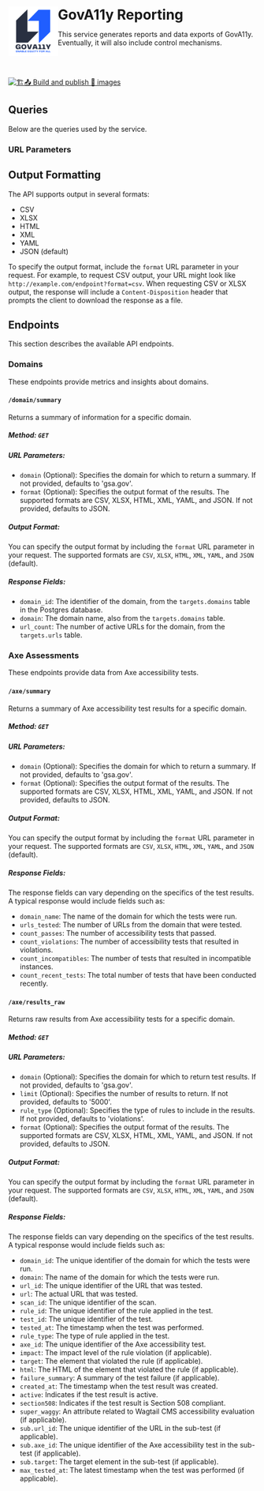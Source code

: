 <div>
  <p>
    <img src="https://raw.githubusercontent.com/GovA11y/.github/main/assets/logos/transparent/full.svg" alt="GovA11y Logo" width="20%" align="left">
    <h1 style="display:inline">GovA11y Reporting</h1></p>
    This service generates reports and data exports of GovA11y. Eventually, it will also include control mechanisms.
    <br>
  </p><br>
  <br clear="all">
</div>

[![🏗️📤 Build and publish 🐳 images](https://github.com/GovA11y/reports/actions/workflows/containerize.yml/badge.svg)](https://github.com/GovA11y/reports/actions/workflows/containerize.yml)



## Queries

Below are the queries used by the service.

### URL Parameters

## Output Formatting

The API supports output in several formats:

- CSV
- XLSX
- HTML
- XML
- YAML
- JSON (default)

To specify the output format, include the `format` URL parameter in your request. For example, to request CSV output, your URL might look like `http://example.com/endpoint?format=csv`. When requesting CSV or XLSX output, the response will include a `Content-Disposition` header that prompts the client to download the response as a file.

## Endpoints

This section describes the available API endpoints.

### Domains

These endpoints provide metrics and insights about domains.

#### `/domain/summary`
Returns a summary of information for a specific domain.
##### Method: `GET`

##### URL Parameters:

- `domain` (Optional): Specifies the domain for which to return a summary. If not provided, defaults to 'gsa.gov'.
- `format` (Optional): Specifies the output format of the results. The supported formats are CSV, XLSX, HTML, XML, YAML, and JSON. If not provided, defaults to JSON.

##### Output Format:
You can specify the output format by including the `format` URL parameter in your request. The supported formats are `CSV`, `XLSX`, `HTML`, `XML`, `YAML`, and `JSON` (default).

##### Response Fields:

- `domain_id`: The identifier of the domain, from the `targets.domains` table in the Postgres database.
- `domain`: The domain name, also from the `targets.domains` table.
- `url_count`: The number of active URLs for the domain, from the `targets.urls` table.

### Axe Assessments

These endpoints provide data from Axe accessibility tests.

#### `/axe/summary`
Returns a summary of Axe accessibility test results for a specific domain.
##### Method: `GET`


##### URL Parameters:

- `domain` (Optional): Specifies the domain for which to return a summary. If not provided, defaults to 'gsa.gov'.
- `format` (Optional): Specifies the output format of the results. The supported formats are CSV, XLSX, HTML, XML, YAML, and JSON. If not provided, defaults to JSON.

##### Output Format:
You can specify the output format by including the `format` URL parameter in your request. The supported formats are `CSV`, `XLSX`, `HTML`, `XML`, `YAML`, and `JSON` (default).

##### Response Fields:
The response fields can vary depending on the specifics of the test results. A typical response would include fields such as:

- `domain_name`: The name of the domain for which the tests were run.
- `urls_tested`: The number of URLs from the domain that were tested.
- `count_passes`: The number of accessibility tests that passed.
- `count_violations`: The number of accessibility tests that resulted in violations.
- `count_incompatibles`: The number of tests that resulted in incompatible instances.
- `count_recent_tests`: The total number of tests that have been conducted recently.


#### `/axe/results_raw`
Returns raw results from Axe accessibility tests for a specific domain.
##### Method: `GET`

##### URL Parameters:

- `domain` (Optional): Specifies the domain for which to return test results. If not provided, defaults to 'gsa.gov'.
- `limit` (Optional): Specifies the number of results to return. If not provided, defaults to '5000'.
- `rule_type` (Optional): Specifies the type of rules to include in the results. If not provided, defaults to 'violations'.
- `format` (Optional): Specifies the output format of the results. The supported formats are CSV, XLSX, HTML, XML, YAML, and JSON. If not provided, defaults to JSON.

##### Output Format:
You can specify the output format by including the `format` URL parameter in your request. The supported formats are `CSV`, `XLSX`, `HTML`, `XML`, `YAML`, and `JSON` (default).

##### Response Fields:
The response fields can vary depending on the specifics of the test results. A typical response would include fields such as:

- `domain_id`: The unique identifier of the domain for which the tests were run.
- `domain`: The name of the domain for which the tests were run.
- `url_id`: The unique identifier of the URL that was tested.
- `url`: The actual URL that was tested.
- `scan_id`: The unique identifier of the scan.
- `rule_id`: The unique identifier of the rule applied in the test.
- `test_id`: The unique identifier of the test.
- `tested_at`: The timestamp when the test was performed.
- `rule_type`: The type of rule applied in the test.
- `axe_id`: The unique identifier of the Axe accessibility test.
- `impact`: The impact level of the rule violation (if applicable).
- `target`: The element that violated the rule (if applicable).
- `html`: The HTML of the element that violated the rule (if applicable).
- `failure_summary`: A summary of the test failure (if applicable).
- `created_at`: The timestamp when the test result was created.
- `active`: Indicates if the test result is active.
- `section508`: Indicates if the test result is Section 508 compliant.
- `super_waggy`: An attribute related to Wagtail CMS accessibility evaluation (if applicable).
- `sub.url_id`: The unique identifier of the URL in the sub-test (if applicable).
- `sub.axe_id`: The unique identifier of the Axe accessibility test in the sub-test (if applicable).
- `sub.target`: The target element in the sub-test (if applicable).
- `max_tested_at`: The latest timestamp when the test was performed (if applicable).



